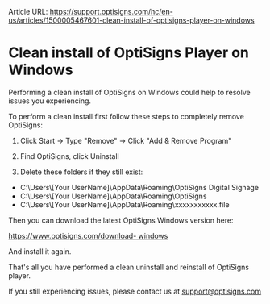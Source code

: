 Article URL: https://support.optisigns.com/hc/en-us/articles/1500005467601-clean-install-of-optisigns-player-on-windows

# Clean install of OptiSigns Player on Windows

Performing a clean install of OptiSigns on Windows could help to resolve
issues you experiencing.

To perform a clean install first follow these steps to completely remove
OptiSigns:

1) Click Start -> Type "Remove" -> Click "Add & Remove Program"

2) Find OptiSigns, click Uninstall

3) Delete these folders if they still exist:

  * C:\Users\\[Your UserName]\AppData\Roaming\OptiSigns Digital Signage
  * C:\Users\\[Your UserName]\AppData\Roaming\OptiSigns
  * C:\Users\\[Your UserName]\AppData\Roaming\xxxxxxxxxxx.file

Then you can download the latest OptiSigns Windows version here:

[https://www.optisigns.com/download-
windows](https://www.optisigns.com/download)

And install it again.

That's all you have performed a clean uninstall and reinstall of OptiSigns
player.

If you still experiencing issues, please contact us at support@optisigns.com

